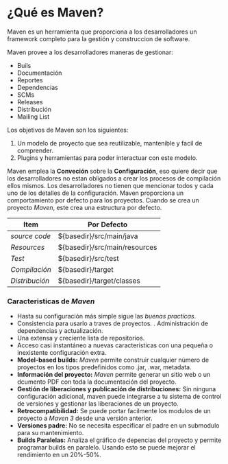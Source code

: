 # ¿Qué es Maven?
Maven es un herramienta que proporciona a los desarrolladores un framework completo para la gestión y construccion de software.

Maven provee a los desarrolladores maneras de gestionar:
- Buils
- Documentación
- Reportes
- Dependencias
- SCMs
- Releases
- Distribución
- Mailing List

Los objetivos de Maven son los siguientes:

1. Un modelo de proyecto que sea reutilizable, mantenible y facil de comprender.
2. Plugins y herramientas para poder interactuar con este modelo.

Maven emplea la **Conveción** sobre la **Configuración**, eso quiere decir que los desarrolladores no estan obligados a crear los procesos de compilación ellos mismos. Los desarrolladores no tienen que mencionar todos y cada uno de los detalles de la configuración. Maven proporciona un comportamiento por defecto para los proyectos. Cuando se crea un proyecto *Maven*, este crea una estructura por defecto.

|**Item**|**Por Defecto**|
|--------|---------------|
|*source code*|${basedir}/src/main/java|
|*Resources*|${basedir}/src/main/resources|
|*Test*|${basedir}/src/test|
|*Compilación*|${basedir}/target|
|*Distribución*|${basedir}/target/classes|

### Caracteristicas de *Maven*

- Hasta su configuración más simple sigue las *buenas practicas*.
- Consistencia para usarlo a traves de proyectos.
. Administración de dependencias y actualización.
- Una extensa y creciente lista de repositorios.
- Acceso casi instantáneo a nuevas caracteristicas con una pequeña o inexistente configuración extra.
- **Model-based builds:** *Maven* permite construir cualquier número de proyectos en los tipos predefinidos como .jar, .war, metadata.
- **Información del proyecto:** *Maven* permite generar un sitio web o un dcumento PDF con toda la documentación del proyecto.
- **Gestión de liberaciones y publicación de distribuciones:** Sin ninguna configuración adicional, maven puede integrarse a tu sistema de control de versiones y gestionar las liberaciones de un proyecto.
- **Retrocompatibilidad:** Se puede portar facilmente los modulos de un proyecto a *Maven 3* desde una versión anterior.
- **Versiones padre:** No se necesita especificar el padre en un submodulo para su mantenimiento.
- **Builds Paralelas:** Analiza el gráfico de depencias del proyecto y permite programar builds en paralelo. Usando esto se puede mejorar el rendimiento en un 20%-50%.


